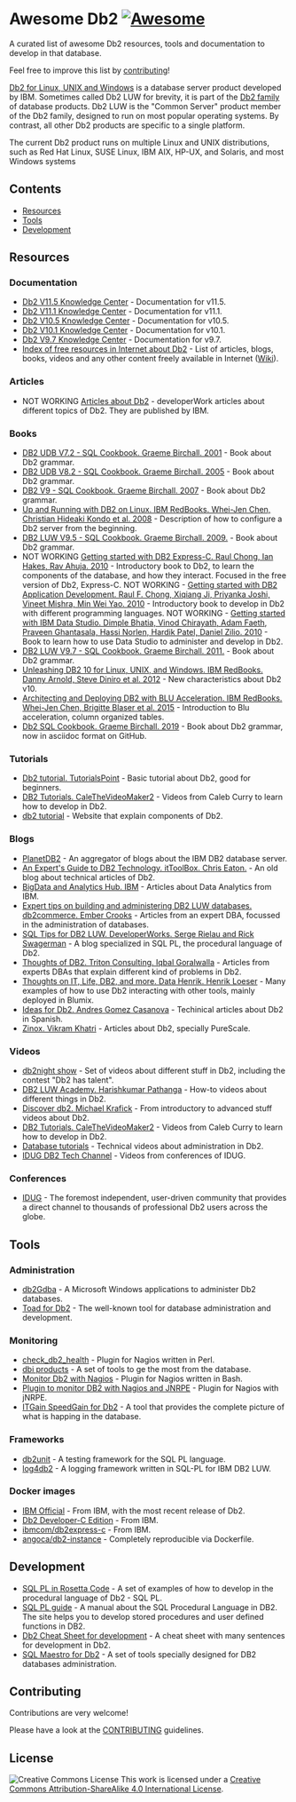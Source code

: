 # Awesome Db2 [![Awesome](https://awesome.re/badge.svg)](https://awesome.re)

A curated list of awesome Db2 resources, tools and documentation to develop in that database.

Feel free to improve this list by [contributing](CONTRIBUTING.md)!

[Db2 for Linux, UNIX and Windows](https://en.wikipedia.org/wiki/Db2_(Formerly_Db2_for_LUW)) is a database server product developed by IBM. Sometimes called Db2 LUW for brevity, it is part of the [Db2 family](https://en.wikipedia.org/wiki/IBM_Db2_Family) of database products. Db2 LUW is the "Common Server" product member of the Db2 family, designed to run on most popular operating systems. By contrast, all other Db2 products are specific to a single platform.

The current Db2 product runs on multiple Linux and UNIX distributions, such as Red Hat Linux, SUSE Linux, IBM AIX, HP-UX, and Solaris, and most Windows systems


## Contents
- [Resources](#resources)
- [Tools](#tools)
- [Development](#development)

## Resources

### Documentation
- [Db2 V11.5 Knowledge Center](https://www.ibm.com/docs/en/db2/11.5) - Documentation for v11.5.
- [Db2 V11.1 Knowledge Center](https://www.ibm.com/docs/en/db2/11.1) - Documentation for v11.1.
- [Db2 V10.5 Knowledge Center](https://www.ibm.com/docs/en/db2/10.5) - Documentation for v10.5.
- [Db2 V10.1 Knowledge Center](https://www.ibm.com/docs/en/db2/10.1.0) - Documentation for v10.1.
- [Db2 V9.7 Knowledge Center](https://www.ibm.com/docs/en/db2/9.7) - Documentation for v9.7.
- [Index of free resources in Internet about Db2](http://angoca.github.io/db2-index/) - List of articles, blogs, books, videos and any other content freely available in Internet ([Wiki](https://github.com/angoca/db2-index/wiki)).

### Articles
- NOT WORKING [Articles about Db2](https://www.ibm.com/developerworks/views/global/libraryview.jsp?site_id=1&contentarea_by=Information%20management&sort_by=Date&sort_order=2&start=1&end=100&topic_by=-1&product_by=P:DB2%20for%20Linux%20and%20UNIX%20and%20Windows&type_by=Articles&show_abstract=true&search_by=db2&industry_by=-1&series_title_by=) - developerWork articles about different topics of Db2. They are published by IBM.

### Books
- [DB2 UDB V7.2 - SQL Cookbook. Graeme Birchall. 2001](https://drive.google.com/file/d/0B86nuTd5nMTKZzQtaTVTLUZ5ckE/view?usp=sharing) - Book about Db2 grammar.
- [DB2 UDB V8.2 - SQL Cookbook. Graeme Birchall. 2005](https://drive.google.com/file/d/0B86nuTd5nMTKS3ItN25IX2djTGc/view?usp=sharing) - Book about Db2 grammar.
- [DB2 V9 - SQL Cookbook. Graeme Birchall. 2007](https://drive.google.com/file/d/0B86nuTd5nMTKNFR1SU9PZkN6MnM/view?usp=sharing) - Book about Db2 grammar.
- [Up and Running with DB2 on Linux. IBM RedBooks. Whei-Jen Chen, Christian Hideaki Kondo et al. 2008](http://www.redbooks.ibm.com/abstracts/sg246899.html) - Description of how to configure a Db2 server from the beginning.
- [DB2 LUW V9.5 - SQL Cookbook. Graeme Birchall. 2009.](https://drive.google.com/file/d/0B86nuTd5nMTKdzBkS01nUlZwYXc/view?usp=sharing) - Book about Db2 grammar.
- NOT WORKING [Getting started with DB2 Express-C. Raul Chong, Ian Hakes, Rav Ahuja. 2010](https://www.ibm.com/developerworks/community/wikis/home?lang=en_us#!/wiki/Big%20Data%20University/page/FREE%20eBook%20-%20Getting%20Started%20with%20DB2%20Express-C) - Introductory book to Db2, to learn the components of the database, and how they interact. Focused in the free version of Db2, Express-C.
NOT WORKING - [Getting started with DB2 Application Development. Raul F. Chong, Xiqiang Ji, Priyanka Joshi, Vineet Mishra, Min Wei Yao. 2010](https://www.ibm.com/developerworks/community/wikis/home?lang=en_us#!/wiki/Big%20Data%20University/page/FREE%20ebook%20-%20Getting%20Started%20with%20DB2%20Application%20Development) - Introductory book to develop in Db2 with different programming languages.
NOT WORKING - [Getting started with IBM Data Studio. Dimple Bhatia, Vinod Chirayath, Adam Faeth, Praveen Ghantasala, Hassi Norlen, Hardik Patel, Daniel Zilio. 2010](https://www.ibm.com/developerworks/community/wikis/home?lang=en_us#!/wiki/Big%20Data%20University/page/FREE%20ebook%20-%20Getting%20Started%20with%20IBM%20Data%20Studio%20for%20DB2) - Book to learn how to use Data Studio to administer and develop in Db2.
- [DB2 LUW V9.7 - SQL Cookbook. Graeme Birchall. 2011.](https://drive.google.com/file/d/0B86nuTd5nMTKd190MFptUEtoYXc/view?usp=sharing) - Book about Db2 grammar.
- [Unleashing DB2 10 for Linux, UNIX, and Windows. IBM RedBooks. Danny Arnold, Steve Diniro et al. 2012](http://www.redbooks.ibm.com/abstracts/sg248032.html) - New characteristics about Db2 v10.
- [Architecting and Deploying DB2 with BLU Acceleration. IBM RedBooks. Whei-Jen Chen, Brigitte Blaser et al. 2015](http://www.redbooks.ibm.com/abstracts/sg248212.html) - Introduction to Blu acceleration, column organized tables.
- [Db2 SQL Cookbook. Graeme Birchall. 2019](http://db2-sql-cookbook.org/) - Book about Db2 grammar, now in asciidoc format on GitHub.

### Tutorials
- [Db2 tutorial. TutorialsPoint](https://www.tutorialspoint.com/db2/) - Basic tutorial about Db2, good for beginners.
- [DB2 Tutorials. CaleTheVideoMaker2](https://www.youtube.com/playlist?list=PL_c9BZzLwBRLiGEdFSOvCOr-V0kSs_hQM) - Videos from Caleb Curry to learn how to develop in Db2.
- [db2 tutorial](https://www.db2tutorial.com/) - Website that explain components of Db2.

### Blogs
- [PlanetDB2](http://www.planetdb2.com/) - An aggregator of blogs about the IBM DB2 database server.
- [An Expert's Guide to DB2 Technology. itToolBox. Chris Eaton.](http://it.toolbox.com/blogs/db2luw/) - An old blog about technical articles of Db2.
- [BigData and Analytics Hub. IBM](http://www.ibmbigdatahub.com/tag/292) - Articles about Data Analytics from IBM.
- [Expert tips on building and administering DB2 LUW databases. db2commerce. Ember Crooks](http://datageek.blog/) - Articles from an expert DBA, focussed in the administration of databases.
- [SQL Tips for DB2 LUW. DeveloperWorks. Serge Rielau and Rick Swagerman](https://www.ibm.com/developerworks/community/blogs/SQLTips4DB2LUW/) - A blog specialized in SQL PL, the procedural language of Db2.
- [Thoughts of DB2. Triton Consulting. Iqbal Goralwalla](http://blog.triton.co.uk/) - Articles from experts DBAs that explain different kind of problems in Db2.
- [Thoughts on IT, Life, DB2, and more. Data Henrik. Henrik Loeser](http://blog.4loeser.net) - Many examples of how to use Db2 interacting with other tools, mainly deployed in Blumix.
- [Ideas for Db2. Andres Gomez Casanova](http://angocadb2.blogspot.com) - Techinical articles about Db2 in Spanish.
- [Zinox. Vikram Khatri](http://www.zinox.com/) - Articles about Db2, specially PureScale.

### Videos
- [db2night show](https://www.dbisoftware.com/db2nightshow/) - Set of videos about different stuff in Db2, including the contest "Db2 has talent".
- [DB2 LUW Academy. Harishkumar Pathanga](https://www.youtube.com/user/DB2LUWAcademy/videos) - How-to videos about different things in Db2.
- [Discover db2. Michael Krafick](https://www.youtube.com/DISCOVERDB2) - From introductory to advanced stuff videos about Db2.
- [DB2 Tutorials. CaleTheVideoMaker2](https://www.youtube.com/playlist?list=PL_c9BZzLwBRLiGEdFSOvCOr-V0kSs_hQM) - Videos from Caleb Curry to learn how to develop in Db2.
- [Database tutorials](https://www.youtube.com/channel/UCo0cIzR_TbMzU5wHQmbTjxQ) - Technical videos about administration in Db2.
- [IDUG DB2 Tech Channel](https://www.brighttalk.com/channel/7637/idug-db2-tech-channel) - Videos from conferences of IDUG.

### Conferences
- [IDUG](https://www.idug.org/) - The foremost independent, user-driven community that provides a direct channel to thousands of professional Db2 users across the globe.

## Tools

### Administration
- [db2Gdba](https://www.db2gdba.com/) - A Microsoft Windows applications to administer Db2 databases.
- [Toad for Db2](https://www.toadworld.com/products/toad-for-ibm-db2) - The well-known tool for database administration and development.

### Monitoring
- [check_db2_health](https://labs.consol.de/nagios/check_db2_health/) - Plugin for Nagios written in Perl.
- [dbi products](https://www.dbisoftware.com/products.php) - A set of tools to ge the most from the database.
- [Monitor Db2 with Nagios](https://angoca.github.io/monitor-db2-with-nagios/) - Plugin for Nagios written in Bash.
- [Plugin to monitor DB2 with Nagios and JNRPE](https://github.com/angoca/db2-jnrpe) - Plugin for Nagios with jNRPE.
- [ITGain SpeedGain for Db2](https://www.itgain-is.de/en/performance-monitoring/speedgain-for-db2/) - A tool that provides the complete picture of what is happing in the database.

### Frameworks
- [db2unit](https://angoca.github.io/db2unit/) - A testing framework for the SQL PL language.
- [log4db2](https://angoca.github.io/log4db2/) - A logging framework written in SQL-PL for IBM DB2 LUW.

### Docker images
- [IBM Official](https://www.ibm.com/account/reg/us-en/signup?formid=urx-19888) - From IBM, with the most recent release of Db2.
- [Db2 Developer-C Edition](https://store.docker.com/images/db2-developer-c-edition) - From IBM.
- [ibmcom/db2express-c](https://hub.docker.com/r/ibmcom/db2express-c/) - From IBM.
- [angoca/db2-instance](https://hub.docker.com/r/angoca/db2-instance) - Completely reproducible via Dockerfile.

## Development

- [SQL PL in Rosetta Code](http://www.rosettacode.org/wiki/Category:SQL_PL) - A set of examples of how to develop in the procedural language of Db2 - SQL PL.
- [SQL PL guide](http://www.sqlpl-guide.com/) - A manual about the SQL Procedural Language in DB2. The site helps you to develop stored procedures and user defined functions in DB2.
- [Db2 Cheat Sheet for development](https://github.com/angoca/db2-cheat-sheet/blob/master/Db2CheatSheetForDev.pdf) - A cheat sheet with many sentences for development in Db2.
- [SQL Maestro for Db2](https://www.sqlmaestro.com/products/db2/) - A set of tools specially designed for DB2 databases administration.

## Contributing

Contributions are very welcome!

Please have a look at the [CONTRIBUTING](CONTRIBUTING.md) guidelines.

## License

![Creative Commons License](https://upload.wikimedia.org/wikipedia/commons/d/d0/CC-BY-SA_icon.svg) This work is licensed under a [Creative Commons Attribution-ShareAlike 4.0 International License](http://creativecommons.org/licenses/by-sa/4.0/).
